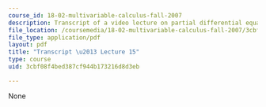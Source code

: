 ```yaml
---
course_id: 18-02-multivariable-calculus-fall-2007
description: Transcript of a video lecture on partial differential equations.
file_location: /coursemedia/18-02-multivariable-calculus-fall-2007/3cbf08f4bed387cf944b173216d8d3eb_18_022007L15.pdf
file_type: application/pdf
layout: pdf
title: "Transcript \u2013 Lecture 15"
type: course
uid: 3cbf08f4bed387cf944b173216d8d3eb

---
```

None